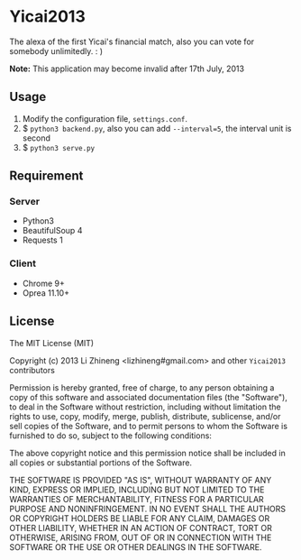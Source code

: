 # Yicai2013
The alexa of the first Yicai's financial match, also you can vote for somebody unlimitedly. : )

**Note:** This application may become invalid after 17th July, 2013

## Usage
1. Modify the configuration file, `settings.conf`.
2. $ `python3 backend.py`, also you can add `--interval=5`, the interval unit is second
3. $ `python3 serve.py`

## Requirement
### Server
* Python3
* BeautifulSoup 4
* Requests 1

### Client
* Chrome 9+
* Oprea 11.10+

## License
The MIT License (MIT)

Copyright (c) 2013 Li Zhineng <lizhineng#gmail.com> and other `Yicai2013` contributors

Permission is hereby granted, free of charge, to any person obtaining a copy of this software and associated documentation files (the "Software"), to deal in the Software without restriction, including without limitation the rights to use, copy, modify, merge, publish, distribute, sublicense, and/or sell copies of the Software, and to permit persons to whom the Software is furnished to do so, subject to the following conditions:

The above copyright notice and this permission notice shall be included in all copies or substantial portions of the Software.

THE SOFTWARE IS PROVIDED "AS IS", WITHOUT WARRANTY OF ANY KIND, EXPRESS OR IMPLIED, INCLUDING BUT NOT LIMITED TO THE WARRANTIES OF MERCHANTABILITY, FITNESS FOR A PARTICULAR PURPOSE AND NONINFRINGEMENT. IN NO EVENT SHALL THE AUTHORS OR COPYRIGHT HOLDERS BE LIABLE FOR ANY CLAIM, DAMAGES OR OTHER LIABILITY, WHETHER IN AN ACTION OF CONTRACT, TORT OR OTHERWISE, ARISING FROM, OUT OF OR IN CONNECTION WITH THE SOFTWARE OR THE USE OR OTHER DEALINGS IN THE SOFTWARE.